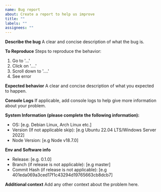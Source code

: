 ```yaml
---
name: Bug report
about: Create a report to help us improve
title: ""
labels: ""
assignees: ""
---
```


**Describe the bug**
A clear and concise description of what the bug is.

**To Reproduce**
Steps to reproduce the behavior:

1. Go to '...'
2. Click on '....'
3. Scroll down to '....'
4. See error

**Expected behavior**
A clear and concise description of what you expected to happen.

**Console Logs**
If applicable, add console logs to help give more information about your problem.

**System Information (please complete the following information):**

-   OS: [e.g. Debian Linux, Arch Linux etc.]
-   Version (If not applicable skip): [e.g Ubuntu 22.04 LTS/Windows Server 2022]
-   Node Version: [e.g Node v18.7.0]

**Env and Software info**

-   Release: [e.g. 0.1.0]
-   Branch (if release is not applicable): [e.g master]
-   Commit Hash (if release is not applicable): [e.g 401eda069a3ced17f1c43294d19765663cb8dcb7]

**Additional context**
Add any other context about the problem here.
